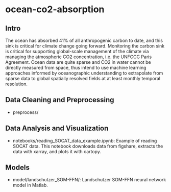 # ocean-co2-absorption

## Intro
The ocean has absorbed 41% of all anthropogenic carbon to date, and this sink is critical for climate change going forward. Monitoring the carbon sink is critical for supporting global-scale management of the climate via managing the atmospheric CO2 concentration, i.e. the UNFCCC Paris Agreement. Ocean data are quite sparse and CO2 in water cannot be directly measured from space, thus intend to use machine learning approaches informed by oceanographic understanding to extrapolate from sparse data to global spatially resolved fields at at least monthly temporal resolution.

## Data Cleaning and Preprocessing
* preprocess/

## Data Analysis and Visualization
* notebooks/reading_SOCAT_data_example.ipynb: Example of reading SOCAT data. This notebook downloads data from figshare, extracts the data with xarray, and plots it with cartopy.

## Models
* model/landschutzer_SOM-FFN/: Landschutzer SOM-FFN neural network model in Matlab.